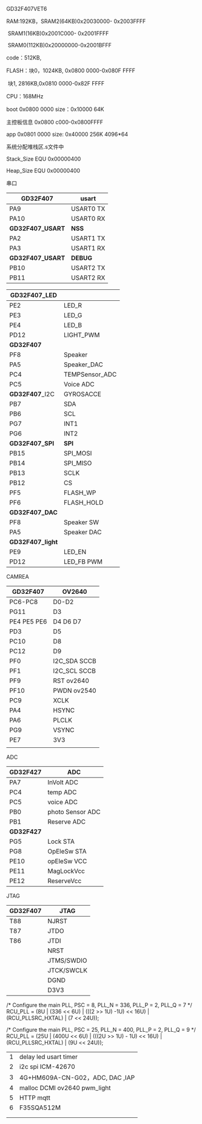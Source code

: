 GD32F407VET6

RAM:192KB，SRAM2(64KB)0x20030000- 0x2003FFFF

​						SRAM1(16KB)0x2001C000- 0x2001FFFF

​						SRAM0(112KB)0x20000000-0x2001BFFF

code：512KB, 

FLASH：块0，1024KB, 0x0800 0000-0x080F FFFF

​				块1, 2816KB,0x0810 0000-0x82F FFFF

CPU：168MHz



boot   0x0800 0000    size：0x10000    64K

主控板信息 0x0800 c000-0x0800FFFF

app    0x0801 0000	size:  0x40000      256K  4096*64



系统分配堆栈区.s文件中

Stack_Size      EQU     0x00000400

Heap_Size       EQU     0x00000400



串口

| GD32F407           | usart     |
| ------------------ | --------- |
| PA9                | USART0 TX |
| PA10               | USART0 RX |
| **GD32F407_USART** | **NSS**   |
| PA2                | USART1 TX |
| PA3                | USART1 RX |
| **GD32F407_USART** | **DEBUG** |
| PB10               | USART2 TX |
| PB11               | USART2 RX |



| **GD32F407_LED**   |                |
| ------------------ | -------------- |
| PE2                | LED_R          |
| PE3                | LED_G          |
| PE4                | LED_B          |
| PD12               | LIGHT_PWM      |
| **GD32F407**       |                |
| PF8                | Speaker        |
| PA5                | Speaker_DAC    |
| PC4                | TEMPSensor_ADC |
| PC5                | Voice ADC      |
| **GD32F407**_I2C   | GYROSACCE      |
| PB7                | SDA            |
| PB6                | SCL            |
| PG7                | INT1           |
| PG6                | INT2           |
| **GD32F407_SPI**   | **SPI**        |
| PB15               | SPI_MOSI       |
| PB14               | SPI_MISO       |
| PB13               | SCLK           |
| PB12               | CS             |
| PF5                | FLASH_WP       |
| PF6                | FLASH_HOLD     |
| **GD32F407_DAC**   |                |
| PF8                | Speaker SW     |
| PA5                | Speaker DAC    |
| **GD32F407_light** |                |
| PE9                | LED_EN         |
| PD12               | LED_FB PWM     |

CAMREA

| GD32F407    | OV2640               |
| ----------- | -------------------- |
| PC6-PC8     | D0-D2                |
| PG11        | D3                   |
| PE4 PE5 PE6 | D4 D6 D7             |
| PD3         | D5                   |
| PC10        | D8                   |
| PC12        | D9                   |
| PF0         | I2C_SDA  SCCB        |
| PF1         | I2C_SCL   SCCB       |
| PF9         | RST           ov2640 |
| PF10        | PWDN      ov2540     |
| PC9         | XCLK                 |
| PA4         | HSYNC                |
| PA6         | PLCLK                |
| PG9         | VSYNC                |
| PE7         | 3V3                  |
|             |                      |

ADC

| GD32F427     | ADC              |
| ------------ | ---------------- |
| PA7          | InVolt ADC       |
| PC4          | temp ADC         |
| PC5          | voice ADC        |
| PB0          | photo Sensor ADC |
| PB1          | Reserve ADC      |
| **GD32F427** |                  |
| PG5          | Lock STA         |
| PG8          | OpEleSw STA      |
| PE10         | opEleSw VCC      |
| PE11         | MagLockVcc       |
| PE12         | ReserveVcc       |

JTAG

| GD32F407 | JTAG       |
| -------- | ---------- |
| T88      | NJRST      |
| T87      | JTDO       |
| T86      | JTDI       |
|          | NRST       |
|          | JTMS/SWDIO |
|          | JTCK/SWCLK |
|          | DGND       |
|          | D3V3       |

  /* Configure the main PLL, PSC = 8, PLL_N = 336, PLL_P = 2, PLL_Q = 7 */ 
    RCU_PLL = (8U | (336 << 6U) | (((2 >> 1U) -1U) << 16U) |
                   (RCU_PLLSRC_HXTAL) | (7 << 24U));

 /* Configure the main PLL, PSC = 25, PLL_N = 400, PLL_P = 2, PLL_Q = 9 */ 
    RCU_PLL = (25U | (400U << 6U) | (((2U >> 1U) - 1U) << 16U) |
                   (RCU_PLLSRC_HXTAL) | (9U << 24U));



|      |                                 |
| ---- | ------------------------------- |
| 1    | delay led usart timer           |
| 2    | i2c  spi  ICM-42670             |
| 3    | 4G+HM609A-CN-G02，ADC, DAC ,IAP |
| 4    | malloc DCMI ov2640 pwm_light    |
| 5    | HTTP mqtt                       |
| 6    | F35SQA512M                      |
|      |                                 |
|      |                                 |

​	